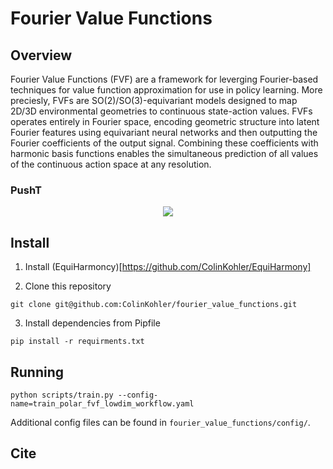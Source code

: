 # Fourier Value Functions

## Overview
Fourier Value Functions (FVF) are a framework for leverging Fourier-based techniques for value function approximation for use in policy learning. More preciesly, FVFs are SO(2)/SO(3)-equivariant models designed to
map 2D/3D environmental geometries to continuous state-action values. FVFs operates entirely in Fourier space, encoding geometric structure into latent Fourier features using equivariant neural networks and then 
outputting the Fourier coefficients of the output signal. Combining these coefficients with harmonic basis functions enables the simultaneous prediction of all values of the continuous action space at any resolution.


### PushT
<p align="center">
  <img src="FVF_PushT.gif"/>
</p>

## Install
1. Install (EquiHarmoncy)[https://github.com/ColinKohler/EquiHarmony]

2. Clone this repository
```
git clone git@github.com:ColinKohler/fourier_value_functions.git
```
3. Install dependencies from Pipfile
```
pip install -r requirments.txt
```

## Running
```
python scripts/train.py --config-name=train_polar_fvf_lowdim_workflow.yaml
```

Additional config files can be found in `fourier_value_functions/config/`.

## Cite
